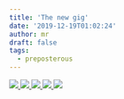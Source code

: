 ```yaml
---
title: 'The new gig'
date: '2019-12-19T01:02:24'
author: mr
draft: false
tags:
  - preposterous
---
```

[ ![](/assets/50-img_4812.jpg) ](assets/50-img_4812.jpg) [
![](/assets/50-img_4813.jpg) ](assets/50-img_4813.jpg) [
![](/assets/50-img_4819.jpg) ](assets/50-img_4819.jpg) [
![](/assets/50-img_4820.jpg) ](assets/50-img_4820.jpg) [
![](/assets/50-img_4869.jpg) ](assets/50-img_4869.jpg)

